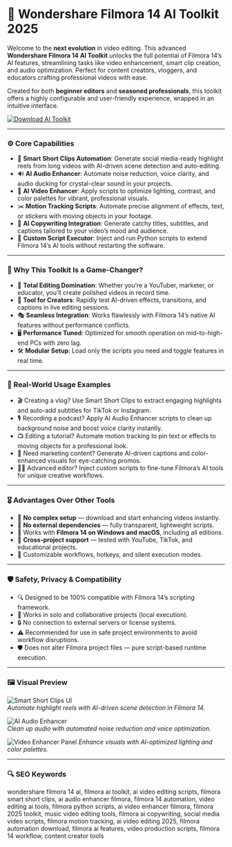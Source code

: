 # 🧬 Wondershare Filmora 14 AI Toolkit 2025

Welcome to the **next evolution** in video editing. This advanced **Wondershare Filmora 14 AI Toolkit** unlocks the full potential of Filmora 14’s AI features, streamlining tasks like video enhancement, smart clip creation, and audio optimization. Perfect for content creators, vloggers, and educators crafting professional videos with ease.

Created for both **beginner editors** and **seasoned professionals**, this toolkit offers a highly configurable and user-friendly experience, wrapped in an intuitive interface.

<!-- ПОДСКАЗКА НА РУССКОМ: Вставьте ссылку на страницу или файл для скачивания toolkit (например, https://example.com/download) вместо INSERT_DOWNLOAD_LINK_HERE -->
[![Download AI Toolkit](https://img.shields.io/badge/Download-Filmora_AI_Toolkit-purple)](INSERT_DOWNLOAD_LINK_HERE)

---

### ⚙️ Core Capabilities

- 🎥 **Smart Short Clips Automation**: Generate social media-ready highlight reels from long videos with AI-driven scene detection and auto-editing.  
- 🔊 **AI Audio Enhancer**: Automate noise reduction, voice clarity, and audio ducking for crystal-clear sound in your projects.  
- 🌈 **AI Video Enhancer**: Apply scripts to optimize lighting, contrast, and color palettes for vibrant, professional visuals.  
- ✂️ **Motion Tracking Scripts**: Automate precise alignment of effects, text, or stickers with moving objects in your footage.  
- 📝 **AI Copywriting Integration**: Generate catchy titles, subtitles, and captions tailored to your video’s mood and audience.  
- 🧾 **Custom Script Executor**: Inject and run Python scripts to extend Filmora 14’s AI tools without restarting the software.  

---

### 🧠 Why This Toolkit Is a Game-Changer?

- 🎯 **Total Editing Domination**: Whether you’re a YouTuber, marketer, or educator, you’ll create polished videos in record time.  
- 🧰 **Tool for Creators**: Rapidly test AI-driven effects, transitions, and captions in live editing sessions.  
- 🎭 **Seamless Integration**: Works flawlessly with Filmora 14’s native AI features without performance conflicts.  
- 🖥 **Performance Tuned**: Optimized for smooth operation on mid-to-high-end PCs with zero lag.  
- 🛠 **Modular Setup**: Load only the scripts you need and toggle features in real time.  

---

### 🔬 Real-World Usage Examples

- 🎬 Creating a vlog? Use Smart Short Clips to extract engaging highlights and auto-add subtitles for TikTok or Instagram.  
- 🎙️ Recording a podcast? Apply AI Audio Enhancer scripts to clean up background noise and boost voice clarity instantly.  
- 📺 Editing a tutorial? Automate motion tracking to pin text or effects to moving objects for a professional look.  
- 📢 Need marketing content? Generate AI-driven captions and color-enhanced visuals for eye-catching promos.  
- 🧑‍💻 Advanced editor? Inject custom scripts to fine-tune Filmora’s AI tools for unique creative workflows.  

---

### 🎖 Advantages Over Other Tools

- 💯 **No complex setup** — download and start enhancing videos instantly.  
- 🚫 **No external dependencies** — fully transparent, lightweight scripts.  
- 🔄 Works with **Filmora 14 on Windows and macOS**, including all editions.  
- 🔄 **Cross-project support** — tested with YouTube, TikTok, and educational projects.  
- 🔧 Customizable workflows, hotkeys, and silent execution modes.  

---

### 🛡️ Safety, Privacy & Compatibility

- 🔍 Designed to be 100% compatible with Filmora 14’s scripting framework.  
- 🧩 Works in solo and collaborative projects (local execution).  
- 🔒 No connection to external servers or license systems.  
- ⚠️ Recommended for use in safe project environments to avoid workflow disruptions.  
- 🛡️ Does not alter Filmora project files — pure script-based runtime execution.  

---

### 🖼 Visual Preview

<!-- ПОДСКАЗКА НА РУССКОМ: Вставьте прямую ссылку на первое изображение (например, https://i.imgur.com/xyz789.jpg) вместо INSERT_IMAGE_LINK_HERE_1. Это должен быть скриншот интерфейса Smart Short Clips -->
![Smart Short Clips UI](https://content-media.pamedia.io/press-release/picture/2024/10/01/01J92QV616X11NYF22W6C5HHPR.jpg?fix=bounds&dpr=2&h=500)  
*Automate highlight reels with AI-driven scene detection in Filmora 14.*

<!-- ПОДСКАЗКА НА РУССКОМ: Вставьте прямую ссылку на второе изображение (например, https://i.imgur.com/pqr456.jpg) вместо INSERT_IMAGE_LINK_HERE_2. Это должен быть скриншот интерфейса AI Audio Enhancer -->
![AI Audio Enhancer](https://images.wondershare.com/filmora/guide/guide-win/ai-voice-enhancer-3.png)  
*Clean up audio with automated noise reduction and voice optimization.*

<!-- ПОДСКАЗКА НА РУССКОМ: Вставьте прямую ссылку на третье изображение (например, https://i.imgur.com/lmn123.jpg) вместо INSERT_IMAGE_LINK_HERE_3. Это должен быть скриншот интерфейса Video Enhancer -->
![Video Enhancer Panel](https://images.wondershare.com/filmora/features/video-enhancer/ai-video-enhancer.png) 
*Enhance visuals with AI-optimized lighting and color palettes.*

---

### 🔍 SEO Keywords

wondershare filmora 14 ai, filmora ai toolkit, ai video editing scripts, filmora smart short clips, ai audio enhancer filmora, filmora 14 automation, video editing ai tools, filmora python scripts, ai video enhancer filmora, filmora 2025 toolkit, music video editing tools, filmora ai copywriting, social media video scripts, filmora motion tracking, ai video editing 2025, filmora automation download, filmora ai features, video production scripts, filmora 14 workflow, content creator tools
